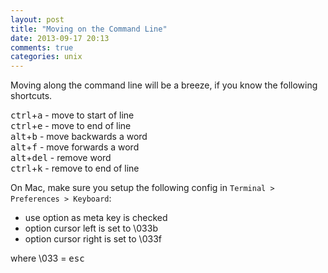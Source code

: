 ```yaml
---
layout: post
title: "Moving on the Command Line"
date: 2013-09-17 20:13
comments: true
categories: unix
---
```


Moving along the command line will be a breeze, if you know the following shortcuts.

<kbd>ctrl</kbd>+<kbd>a</kbd> - move to start of line  
<kbd>ctrl</kbd>+<kbd>e</kbd> - move to end of line  
<kbd>alt</kbd>+<kbd>b</kbd> - move backwards a word  
<kbd>alt</kbd>+<kbd>f</kbd> - move forwards a word  
<kbd>alt</kbd>+<kbd>del</kbd> - remove word  
<kbd>ctrl</kbd>+<kbd>k</kbd> - remove to end of line  

On Mac, make sure you setup the following config in `Terminal > Preferences > Keyboard`:

- use option as meta key is checked
- option cursor left is set to \033b
- option cursor right is set to \033f

where \033 = <kbd>esc</kbd>

